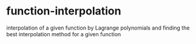 # function-interpolation
interpolation of a given function by Lagrange polynomials and finding the best interpolation method for a given function
